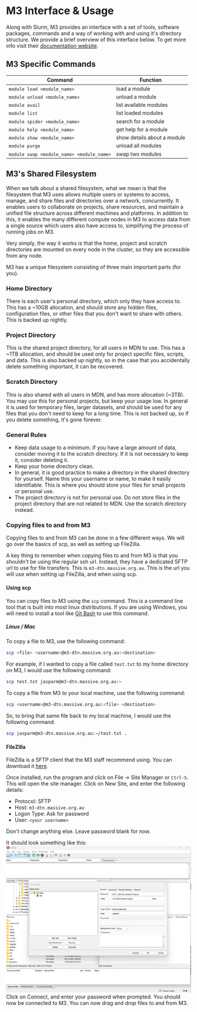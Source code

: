 # M3 Interface & Usage
Along with Slurm, M3 provides an interface with a set of tools, software packages, commands and a way of working with and using it's directory structure. We provide a brief overview of this interface below. To get more info visit their [documentation website](https://docs.massive.org.au).

## M3 Specific Commands

| Command | Function |
| --- | --- |
| `module load <module_name>` | load a module |
| `module unload <module_name>` | unload a module |
| `module avail` | list available modules |
| `module list` | list loaded modules |
| `module spider <module_name>` | search for a module |
| `module help <module_name>` | get help for a module |
| `module show <module_name>` | show details about a module |
| `module purge` | unload all modules |
| `module swap <module_name> <module_name>` | swap two modules |

## M3's Shared Filesystem

When we talk about a shared filesystem, what we mean is that the filesystem that M3 uses allows multiple users or systems to access, manage, and share files and directories over a network, concurrently. It enables users to collaborate on projects, share resources, and maintain a unified file structure across different machines and platforms. In addition to this, it enables the many different compute nodes in M3 to access data from a single source which users also have access to, simplifying the process of running jobs on M3.

Very simply, the way it works is that the home, project and scratch directories are mounted on every node in the cluster, so they are accessible from any node.

M3 has a unique filesystem consisting of three main important parts (for you).

### Home Directory

There is each user's personal directory, which only they have access to. This has a ~10GB allocation, and should store any hidden files, configuration files, or other files that you don't want to share with others. This is backed up nightly.

### Project Directory

This is the shared project directory, for all users in MDN to use. This has a ~1TB allocation, and should be used only for project specific files, scripts, and data. This is also backed up nightly, so in the case that you accidentally delete something important, it can be recovered.

### Scratch Directory

This is also shared with all users in MDN, and has more allocation (~3TB). You may use this for personal projects, but keep your usage low. In general it is used for temporary files, larger datasets, and should be used for any files that you don't need to keep for a long time. This is not backed up, so if you delete something, it's gone forever.

### General Rules

- Keep data usage to a minimum. If you have a large amount of data, consider moving it to the scratch directory. If it is not necessary to keep it, consider deleting it.
- Keep your home directory clean.
- In general, it is good practice to make a directory in the shared directory for yourself. Name this your username or name, to make it easily identifiable. This is where you should store your files for small projects or personal use.
- The project directory is not for personal use. Do not store files in the project directory that are not related to MDN. Use the scratch directory instead.

### Copying files to and from M3

Copying files to and from M3 can be done in a few different ways. We will go over the basics of scp, as well as setting up FileZilla. 

A key thing to remember when copying files to and from M3 is that you shouldn't be using the regular ssh url. Instead, they have a dedicated SFTP url to use for file transfers. This is `m3-dtn.massive.org.au`. This is the url you will use when setting up FileZilla, and when using scp.

#### Using scp

You can copy files to M3 using the `scp` command. This is a command line tool that is built into most linux distributions. If you are using Windows, you will need to install a tool like [Git Bash](https://gitforwindows.org/) to use this command.

##### Linux / Mac

To copy a file to M3, use the following command:

```bash
scp <file> <username>@m3-dtn.massive.org.au:<destination>
```

For example, if I wanted to copy a file called `test.txt` to my home directory on M3, I would use the following command:

```bash
scp test.txt jasparm@m3-dtn.massive.org.au:~
```

To copy a file from M3 to your local machine, use the following command:

```bash
scp <username>@m3-dtn.massive.org.au:<file> <destination>
```

So, to bring that same file back to my local machine, I would use the following command:

```bash
scp jasparm@m3-dtn.massive.org.au:~/test.txt .
```

#### FileZilla

FileZilla is a SFTP client that the M3 staff recommend using. You can download it [here](https://filezilla-project.org/download.php?show_all=1).

Once installed, run the program and click on File -> Site Manager or `Ctrl-S`. This will open the site manager. Click on New Site, and enter the following details:

- Protocol: SFTP
- Host: `m3-dtn.massive.org.au`
- Logon Type: Ask for password
- User: `<your username>`

Don't change anything else. Leave password blank for now.

It should look something like this:
![Add M3 as a site](./imgs/filezilla_connect_m3.png)
Click on Connect, and enter your password when prompted. You should now be connected to M3. You can now drag and drop files to and from M3.

